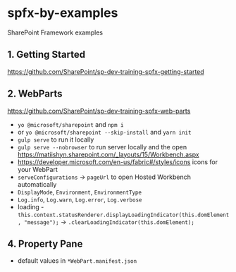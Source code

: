# spfx-by-examples

SharePoint Framework examples

## 1. Getting Started

https://github.com/SharePoint/sp-dev-training-spfx-getting-started

## 2. WebParts

https://github.com/SharePoint/sp-dev-training-spfx-web-parts

- `yo @microsoft/sharepoint` and `npm i`
- or `yo @microsoft/sharepoint --skip-install` and `yarn init`
- `gulp serve` to run it locally
- `gulp serve --nobrowser` to run server locally and the open https://matiishyn.sharepoint.com/_layouts/15/Workbench.aspx
- https://developer.microsoft.com/en-us/fabric#/styles/icons icons for your WebPart
- `serveConfigurations` -> `pageUrl` to open Hosted Workbench automatically
- `DisplayMode`, `Environment`, `EnvironmentType`
- `Log.info`, `Log.warn`, `Log.error`, `Log.verbose`
- loading - `this.context.statusRenderer.displayLoadingIndicator(this.domElement, "message");` -> `.clearLoadingIndicator(this.domElement);`

## 4. Property Pane

- default values in `*WebPart.manifest.json`
